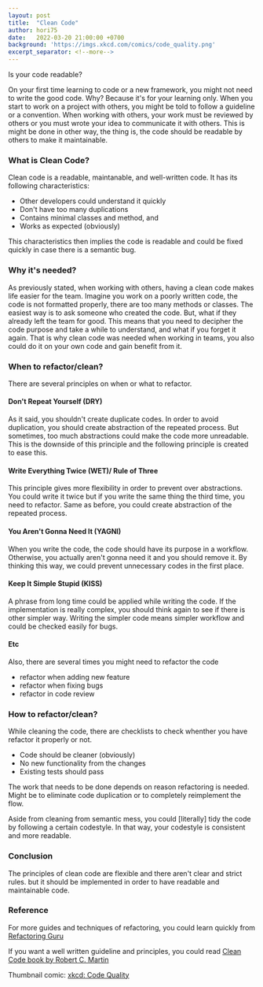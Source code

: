 ```yaml
---
layout: post
title:  "Clean Code"
author: hori75
date:   2022-03-20 21:00:00 +0700
background: 'https://imgs.xkcd.com/comics/code_quality.png'
excerpt_separator: <!--more-->
---
```


Is your code readable?
<!--more-->
On your first time learning to code or a new framework, you might not need to write the good code.
Why? Because it's for your learning only. When you start to work on a project with others,
you might be told to follow a guideline or a convention. When working with others, your work
must be reviewed by others or you must wrote your idea to communicate it with others.
This is might be done in other way, the thing is, the code should be readable by others to make it maintainable.

### What is Clean Code?

Clean code is a readable, maintanable, and well-written code. It has its following characteristics:

- Other developers could understand it quickly
- Don't have too many duplications
- Contains minimal classes and method, and
- Works as expected (obviously)

This characteristics then implies the code is readable and could be fixed quickly in case there is a semantic bug.

### Why it's needed?

As previously stated, when working with others, having a clean code makes life easier for the team.
Imagine you work on a poorly written code, the code is not formatted properly, there are too many methods or classes.
The easiest way is to ask someone who created the code. But, what if they already left the team for good.
This means that you need to decipher the code purpose and take a while to understand, and what if you forget it again.
That is why clean code was needed when working in teams, you also could do it on your own code and gain benefit from it.

### When to refactor/clean?

There are several principles on when or what to refactor. 

#### Don't Repeat Yourself (DRY)

As it said, you shouldn't create duplicate codes. 
In order to avoid duplication, you should create abstraction of the repeated process.
But sometimes, too much abstractions could make the code more unreadable.
This is the downside of this principle and the following principle is created to ease this.

#### Write Everything Twice (WET)/ Rule of Three

This principle gives more flexibility in order to prevent over abstractions.
You could write it twice but if you write the same thing the third time, you need to refactor.
Same as before, you could create abstraction of the repeated process.

#### You Aren't Gonna Need It (YAGNI)

When you write the code, the code should have its purpose in a workflow.
Otherwise, you actually aren't gonna need it and you should remove it.
By thinking this way, we could prevent unnecessary codes in the first place.

#### Keep It Simple Stupid (KISS)

A phrase from long time could be applied while writing the code.
If the implementation is really complex, you should think again to see if there is other simpler way.
Writing the simpler code means simpler workflow and could be checked easily for bugs.

#### Etc

Also, there are several times you might need to refactor the code

- refactor when adding new feature
- refactor when fixing bugs
- refactor in code review

### How to refactor/clean?

While cleaning the code, there are checklists to check whenther you have refactor it properly or not.

- Code should be cleaner (obviously)
- No new functionality from the changes
- Existing tests should pass

The work that needs to be done depends on reason refactoring is needed.
Might be to eliminate code duplication or to completely reimplement the flow.

Aside from cleaning from semantic mess, you could [literally] tidy the code by following a certain codestyle.
In that way, your codestyle is consistent and more readable.

### Conclusion

The principles of clean code are flexible and there aren't clear and strict rules.
but it should be implemented in order to have readable and maintainable code. 

### Reference

For more guides and techniques of refactoring, you could learn quickly from [Refactoring Guru](https://refactoring.guru/refactoring)

If you want a well written guideline and principles, you could read [Clean Code book by Robert C. Martin](https://www.amazon.com/Clean-Code-Handbook-Software-Craftsmanship/dp/0132350882)

Thumbnail comic: [xkcd: Code Quality](https://xkcd.com/1513/)
